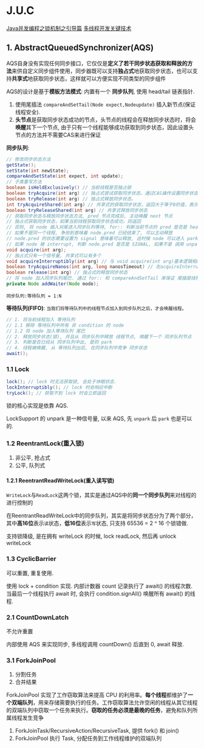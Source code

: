 # J.U.C

[Java并发编程之锁机制之引导篇](https://juejin.im/post/5bbf040df265da0ac446ccab)
[多线程开发关键技术](http://www.jasongj.com/java/concurrenthashmap/)

## 1. AbstractQueuedSynchronizer(AQS)

AQS自身没有实现任何同步接口，它仅仅是**定义了若干同步状态获取和释放的方法**来供自定义同步组件使用，同步器既可以支持**独占式**地获取同步状态，也可以支持**共享式**地获取同步状态，这样就可以方便实现不同类型的同步组件

AQS的设计是基于**模板方法模式**: 内置有一个 **同步队列**, 使用 head/tail 链表指针.

1. 使用尾插法 `compareAndSetTail(Node expect,Nodeupdate)` 插入新节点(保证线程安全).
2. **头节点**是获取同步状态成功的节点，头节点的线程会在释放同步状态时，将会**唤醒**其下一个节点, 由于只有一个线程能够成功获取到同步状态，因此设置头节点的方法并不需要CAS来进行保证

**同步队列**:

``` java
// 修改同步状态方法
getState();
setState(int newState);
compareAndSetState(int expect, int update);
// 子类重写方法
boolean isHeldExclusively() // 当前线程是否独占锁
boolean tryAcquire(int arg) // 独占式尝试获取同步状态，通过CAS操作设置同步状态，如果成功返回true，反之返回false
boolean tryRelease(int arg) // 独占式释放同步状态。
int tryAcquireShared(int arg) // 共享式的获取同步状态，返回大于等于0的值，表示获取成功，反之失败。
boolean tryReleaseShared(int arg) // 共享式释放同步状态
// 获取同步状态与释放同步状态方法, pred 节点完成后, 主动唤醒 next 节点
// 独占式获取同步状态，如果当前线程获取同步状态成功，则返回
// 否则, 将 node 插入对尾进入同步队列等待, for:: 判断当前节点的 pred 是否是 head, 只有 node.pred 是 head 才可以获取到同步状态
// 如果不是同一个线程, 争抢到意味着 node.pred 已经结束了, 可以主动释放
// node.pred 的状态需要设置为 signal 意味着可以释放, 这时候 node 可以进入 park 状态. 跳过所有 canceld 状态
// 如果 node 被 interrupt, 判断 node.pred 是否是 SIGNAL, 如果不是 调用 unparksuccesor 移除当前节点, 并唤醒下一个节点
void acquire(int arg);
// 独占式只有一个信号量, 共享式可以有多个
void acquireInterruptibly(int arg) // 与 void acquire(int arg)基本逻辑相同，但是该方法响应中断,如果当前没有获取到同步状态，那么就会进入等待队列，如果当前线程被中断（Thread().interrupt()），那么该方法将会抛出InterruptedException。并返回
boolean tryAcquireNanos(int arg, long nanosTimeout) // 在acquireInterruptibly(int arg)的基础上，增加了超时限制，如果当前线程没有获取到同步状态，那么将返回fase，反之返回true
boolean release(int arg) // 独占式的释放同步状态
// 将 node 加入同步队列尾巴. 通过 for:: 和 compareAndSetTail 来保证 尾插是线程安全的
private Node addWaiter(Node mode);
```

`同步队列:等待队列 = 1:N`

**等待队列(FIFO)**: `当我们将等待队列中的线程节点加入到同步队列之后，才会唤醒线程。`

``` java
// 1. 将当前线程加入 等待队列
// 1.1 移除 等待队列中所有 非 condition 的 node
// 1.2 将 node 加入等待队列 尾巴
// 2. 释放同步状态(锁), 并且从 同步队列中释放 线程节点, 唤醒下一个 同步队列节点
// 3. 判断是否已经从 同步队列中出, 是则 park
// 4. 线程被唤醒, 从 等待队列出后, 在同步队列中竞争 同步状态
await();
```

### 1.1 Lock

``` java
lock(); // lock 时无法获取锁, 会处于休眠状态.
lockInterruptibly(); // lock 时会响应中断
tryLock(); // 获取不到 lock 时会立即返回
```

锁的核心实现是依靠 AQS.

LockSupport 的 unpark 是一种信号量, 以来 AQS, 先 `unpark` 后 `park` 也是可以的.

### 1.2 ReentrantLock(重入锁)

1. 非公平, 抢占式
2. 公平, 队列式

#### 1.2.1 ReentrantReadWriteLock(重入读写锁)

`WriteLock`与`ReadLock`这两个锁，其实是通过AQS中的**同一个同步队列**来对线程的进行控制的

在ReentrantReadWriteLock中的同步队列，其实是将同步状态分为了两个部分，其中**高16位**表示`读`状态，**低16位**表示`写`状态, 只支持 65536 = 2 ^ 16 个锁错做.

支持锁降级, 是在拥有 writeLock 的时候, lock readLock, 然后再 unlock writeLock

### 1.3 CyclicBarrier

可以重置, 重复使用.

使用 lock + condition 实现. 内部计数器 count 记录执行了 await() 的线程次数. 当最后一个线程执行 await 时, 会执行 condition.signAll() 唤醒所有 await() 的线程.

### 2.1 CountDownLatch

不允许重置

内部使用 AQS 来实现同步, 多线程调用 countDown() 后直到 0, await 释放.

### 3.1 ForkJoinPool

1. 分割任务
2. 合并结果

ForkJoinPool 实现了工作窃取算法来提高 CPU 的利用率。**每个线程**都维护了**一个双端队列**，用来存储需要执行的任务。工作窃取算法允许空闲的线程从其它线程的双端队列中窃取一个任务来执行。**窃取的任务必须是最晚的任务**，避免和队列所属线程发生竞争

1. ForkJoinTask/RecursiveAction/RecursiveTask, 提供 fork() 和 join()
2. ForkJoinPool 执行 Task, 分配任务到工作线程维护的双端队列

